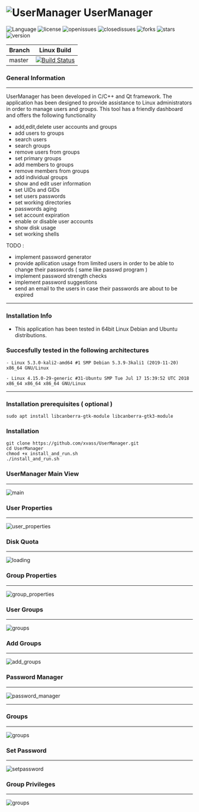 

# ![UserManager](https://user-images.githubusercontent.com/12726776/80515471-b3028380-898a-11ea-9aac-f1d0e44628b5.gif)   UserManager 


![Language](https://img.shields.io/badge/Language-C%2FC%2B%2B-yellow)    ![license](https://img.shields.io/github/license/xvass/UserManager)   ![openissues](https://img.shields.io/github/issues/xvass/UserManager) ![closedissues](https://img.shields.io/github/issues-closed-raw/xvass/UserManager) ![forks](https://img.shields.io/github/forks/xvass/UserManager) ![stars](https://img.shields.io/github/stars/xvass/UserManager) ![version](https://img.shields.io/badge/version-1.0.75-brightgreen)


| Branch |  Linux Build  |
|--------|:----------------:|
| master | [![Build Status](https://travis-ci.com/xvass/UserManager.svg?branch=master)](https://travis-ci.com/xvass/UserManager) |


### General Information 

----------------------

UserManager has been developed in C/C++ and Qt framework. The application has been designed to provide assistance to Linux administrators in order to manage users and groups. This tool has a friendly dashboard and offers the following functionality 

* add,edit,delete user accounts and groups
* add users to groups
* search users
* search groups
* remove users from groups 
* set primary groups 
* add members to groups 
* remove members from groups 
* add individual groups 
* show and edit user information 
* set UIDs and GIDs
* set users passwords 
* set working directories
* passwords aging
* set account expiration
* enable or disable user accounts
* show disk usage
* set working shells

TODO :

* implement password generator 
* provide apllication usage from limited users in order to be able to change their passwords ( same like passwd program )
* implement password strength checks
* implement password suggestions 
* send an email to the users in case their passwords are about to be expired 

------------------


### Installation Info 

* This application has been tested in 64bit Linux Debian and Ubuntu distributions.  


### Succesfully tested in the following architectures
~~~~~~~~~~~~~~~~~~~~~~~~~~~~~~~~~~~~~~~~~~~~~~~~~~~~~~~~~~~~
- Linux 5.3.0-kali2-amd64 #1 SMP Debian 5.3.9-3kali1 (2019-11-20) x86_64 GNU/Linux

- Linux 4.15.0-29-generic #31-Ubuntu SMP Tue Jul 17 15:39:52 UTC 2018 x86_64 x86_64 x86_64 GNU/Linux
~~~~~~~~~~~~~~~~~~~~~~~~~~~~~~~~~~~~~~~~~~~~~~~~~~~~~~~~~~~~

------------------

### Installation prerequisites ( optional )

~~~~~~~~~~~~~~~~~~~~~~~~~~~~~~~~~~~~~~~~~~~~~~~~~~~~~~~~~~~~
sudo apt install libcanberra-gtk-module libcanberra-gtk3-module
~~~~~~~~~~~~~~~~~~~~~~~~~~~~~~~~~~~~~~~~~~~~~~~~~~~~~~~~~~~~

### Installation 
~~~~~~~~~~~~~~~~~~~~~~~~~~~~~~~~~~~~~~~~~~~~~~~~~~~~~~~~~~~
git clone https://github.com/xvass/UserManager.git
cd UserManager
chmod +x install_and_run.sh
./install_and_run.sh
~~~~~~~~~~~~~~~~~~~~~~~~~~~~~~~~~~~~~~~~~~~~~~~~~~~~~~~~~~~

### UserManager Main View
------------------------

![main](https://user-images.githubusercontent.com/12726776/30857766-aa6a1c96-a2c5-11e7-8210-9666b0949e24.PNG)

### User Properties
------------------

![user_properties](https://cloud.githubusercontent.com/assets/12726776/19657721/0139518c-9a2e-11e6-922f-27656a68bed4.PNG)

### Disk Quota
--------------

![loading](https://user-images.githubusercontent.com/12726776/30857814-d3fcc20c-a2c5-11e7-993b-6ec3f8aad7fd.PNG) 

### Group Properties
-------------------

![group_properties](https://user-images.githubusercontent.com/12726776/30582746-840576ba-9d2d-11e7-95cb-9c3cbeb957de.PNG)


### User Groups
--------------

![groups](https://cloud.githubusercontent.com/assets/12726776/19677661/ff30ea24-9aa2-11e6-8e16-1f9f001186d7.PNG)


### Add Groups
-------------

![add_groups](https://cloud.githubusercontent.com/assets/12726776/19677652/f4d972e4-9aa2-11e6-9fe5-09f6cd91864a.PNG)

### Password Manager
-------------------

![password_manager](https://cloud.githubusercontent.com/assets/12726776/19719422/7be2f682-9b72-11e6-86fe-5dfa13fcba3e.PNG)

------------------

### Groups
-----------

![groups](https://user-images.githubusercontent.com/12726776/30519031-68528cbc-9b95-11e7-93c6-32f382ec7783.PNG)

### Set Password 
----------------

![setpassword](https://user-images.githubusercontent.com/12726776/30519036-8d2a8ce2-9b95-11e7-8fb8-890db6880149.PNG)

### Group Privileges
--------------------

![groups](https://user-images.githubusercontent.com/12726776/30855524-f5ba60d2-a2bd-11e7-96ee-9a07814cdd11.PNG)


